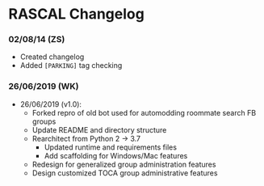 RASCAL Changelog
================

### 02/08/14 (ZS)

- Created changelog
- Added `[PARKING]` tag checking

### 26/06/2019 (WK)

- 26/06/2019 (v1.0):
    - Forked repro of old bot used for automodding roommate search FB groups
    - Update README and directory structure
    - Rearchitect from Python 2 -> 3.7
      - Updated runtime and requirements files
      - Add scaffolding for Windows/Mac features
    - Redesign for generalized group administration features
    - Design customized TOCA group administrative features